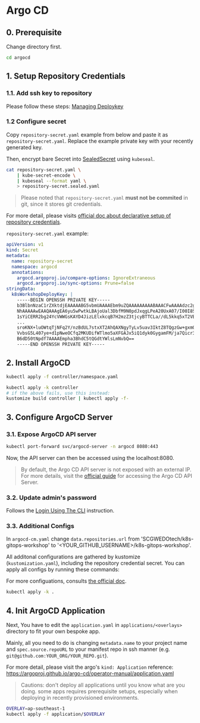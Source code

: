 # Argo CD

## 0. Prerequisite

Change directory first.

```bash
cd argocd
```

## 1. Setup Repository Credentials

### 1.1. Add ssh key to repository

Please follow these steps: [Managing Deploykey](https://developer.github.com/v3/guides/managing-deploy-keys/#deploy-keys)

### 1.2 Configure secret

Copy `repository-secret.yaml` example from below and paste it as `repository-secret.yaml`.
Replace the example private key with your recently generated key.

Then, encrypt bare Secret into [SealedSecret](https://github.com/bitnami-labs/sealed-secrets)
using `kubeseal`.

```bash
cat repository-secret.yaml \
    | kube-secret-encode \
    | kubeseal --format yaml \
    > repository-secret.sealed.yaml
```

> Please noted that `repository-secret.yaml` **must not be commited** in git,
> since it stores git credentials.

For more detail, please visits [official doc about declarative setup of repository credentials](https://argoproj.github.io/argo-cd/operator-manual/declarative-setup/#repository-credentials).

`repository-secret.yaml` example:

```yaml
apiVersion: v1
kind: Secret
metadata:
  name: repository-secret
  namespace: argocd
  annotations:
    argocd.argoproj.io/compare-options: IgnoreExtraneous
    argocd.argoproj.io/sync-options: Prune=false
stringData:
  k8sWorkshopDeployKey: |
    -----BEGIN OPENSSH PRIVATE KEY-----
    b3BlbnNzaC1rZXktdjEAAAAABG5vbmUAAAAEbm9uZQAAAAAAAAABAAACFwAAAAdzc2gtcn
    NhAAAAAwEAAQAAAgEA6yu5wPwtkLBAjoUal3DbfM9N0pdJxqgLPeA20UxA07/I00I8ScF/
    1sYiCERR2bg24YcVWWGsKAYD4JizLElxkcqB7H2mzZ3tjcyBTTCLa//dL5kkq5xT2VBk6c
    ...
    sroKNX+luOWtqTjNFq2Y/nzBdUL7stxXT2AhQAXNgyTyLv5uav3IktZ8TQgzGw+gxmQIaQ
    VvbsG5L407ye+d1pNweOCfq2MKUDifWTlmo5aXFGAJx5iQ1dyk0GygamFM/ja7Qicr3nF4
    B6dD50tNpdf7AAAAEmpha3BhdC5tQGdtYWlsLmNvbQ==
    -----END OPENSSH PRIVATE KEY-----
```

## 2. Install ArgoCD

```bash
kubectl apply -f controller/namespace.yaml

kubectl apply -k controller
# if the above fails, use this instead:
kustomize build controller | kubectl apply -f-
```

## 3. Configure ArgoCD Server

### 3.1. Expose ArgoCD API server

```bash
kubectl port-forward svc/argocd-server -n argocd 8080:443
```

Now, the API server can then be accessed using the localhost:8080.

> By default, the Argo CD API server is not exposed with an external IP. For more details, visit the [official guide](https://argoproj.github.io/argo-cd/getting_started/#3-access-the-argo-cd-api-server)
> for accessing the Argo CD API Server.

### 3.2. Update admin's password

Follows the [Login Using The CLI](https://argoproj.github.io/argo-cd/getting_started/#4-login-using-the-cli)
instruction.

### 3.3. Additional Configs

In `argocd-cm.yaml` change `data.repositories.url` from 'SCGWEDOtech/k8s-gitops-workshop'
to '<YOUR_GITHUB_USERNAME>/k8s-gitops-workshop'.

All additonal configurations are gathered by kustomize (`kustomization.yaml`),
including the repository credential secret.
You can apply all configs by running these commands:

For more configuations, consults [the official doc](https://argoproj.github.io/argo-cd/operator-manual/declarative-setup/).

```bash
kubectl apply -k .
```

## 4. Init ArgoCD Application

Next, You have to edit the `application.yaml` in `applications/<overlays>`
directory to fit your own bespoke app.

Mainly, all you need to do is changing `metadata.name` to your project name
and `spec.source.repoURL` to your manifest repo in ssh manner
(e.g. `git@github.com:YOUR_ORG/YOUR_REPO.git`).

For more detail, please visit the argo's `kind: Application` reference:
<https://argoproj.github.io/argo-cd/operator-manual/application.yaml>

> Cautions: don't deploy all applications until you know what are you doing.
> some apps requires prerequisite setups, especially when deploying in
> recently provisioned environments.

```bash
OVERLAY=ap-southeast-1
kubectl apply -f application/$OVERLAY
```
